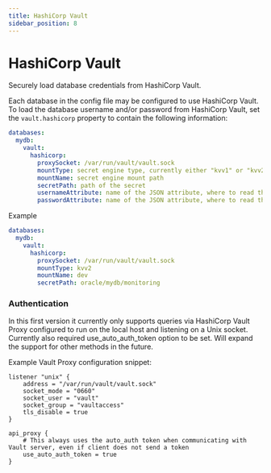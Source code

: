 ```yaml
---
title: HashiCorp Vault
sidebar_position: 8
---
```


# HashiCorp Vault

Securely load database credentials from HashiCorp Vault.

Each database in the config file may be configured to use HashiCorp Vault. To load the database username and/or password from HashiCorp Vault, set the `vault.hashicorp` property to contain the following information:

```yaml
databases:
  mydb:
    vault:
      hashicorp:
        proxySocket: /var/run/vault/vault.sock
        mountType: secret engine type, currently either "kvv1" or "kvv2"
        mountName: secret engine mount path
        secretPath: path of the secret
        usernameAttribute: name of the JSON attribute, where to read the database username, if ommitted defaults to "username"
        passwordAttribute: name of the JSON attribute, where to read the database password, if ommitted defaults to "password"
```

Example

```yaml
databases:
  mydb:
    vault:
      hashicorp:
        proxySocket: /var/run/vault/vault.sock
        mountType: kvv2
        mountName: dev
        secretPath: oracle/mydb/monitoring
```

### Authentication

In this first version it currently only supports queries via HashiCorp Vault Proxy configured to run on the local host and listening on a Unix socket. Currently also required use_auto_auth_token option to be set.
Will expand the support for other methods in the future.

Example Vault Proxy configuration snippet:

```
listener "unix" {
    address = "/var/run/vault/vault.sock"
    socket_mode = "0660"
    socket_user = "vault"
    socket_group = "vaultaccess"
    tls_disable = true
}

api_proxy {
    # This always uses the auto_auth token when communicating with Vault server, even if client does not send a token
    use_auto_auth_token = true
}
```
